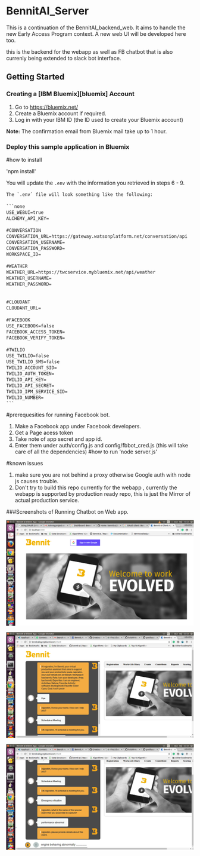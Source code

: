  # BennitAI_Server
This is a continuation of the BennitAI_backend_web. It aims to handle the new Early Access Program context. A new web UI will be developed here too.

this is the backend for the webapp as well as FB chatbot that is also currenly being extended to slack bot interface.

## Getting Started

### Creating a [IBM Bluemix][bluemix] Account

1. Go to https://bluemix.net/
2. Create a Bluemix account if required.
3. Log in with your IBM ID (the ID used to create your Bluemix account) 

**Note:** The confirmation email from Bluemix mail take up to 1 hour.

### Deploy this sample application in Bluemix


#how to install

'npm install'

You will update the `.env` with the information you retrieved in steps 6 - 9.

    The `.env` file will look something like the following:

    ```none
    USE_WEBUI=true
    ALCHEMY_API_KEY=

    #CONVERSATION
    CONVERSATION_URL=https://gateway.watsonplatform.net/conversation/api
    CONVERSATION_USERNAME=
    CONVERSATION_PASSWORD=
    WORKSPACE_ID=

    #WEATHER
    WEATHER_URL=https://twcservice.mybluemix.net/api/weather
    WEATHER_USERNAME=
    WEATHER_PASSWORD=


    #CLOUDANT
    CLOUDANT_URL=

    #FACEBOOK
    USE_FACEBOOK=false
    FACEBOOK_ACCESS_TOKEN=
    FACEBOOK_VERIFY_TOKEN=

    #TWILIO
    USE_TWILIO=false
    USE_TWILIO_SMS=false
    TWILIO_ACCOUNT_SID=
    TWILIO_AUTH_TOKEN=
    TWILIO_API_KEY=
    TWILIO_API_SECRET=
    TWILIO_IPM_SERVICE_SID=
    TWILIO_NUMBER=
    ```


#prerequesities for running Facebook bot.
1. Make a Facebook app under Facebook developers.
2. Get a Page acess token
3. Take note of app secret and app id.
4. Enter them under auth/config.js and config/fbbot_cred.js
(this will take care of all the dependencies)
#how to run
'node server.js'

#known issues
1. make sure you are not behind a proxy otherwise Google auth with node js causes trouble.
2. Don't try to build this repo currently for the webapp , currently the webapp is supported 
    by production ready repo, this is just the Mirror of actual production service.

 
###Screenshots of Running Chatbot on Web app.

 ![](readme_images/Bennit_cloent.png)

 ![](readme_images/Bennit_demo.png)

 ![](readme_images/demo_ben2.png)